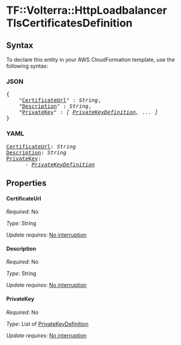 # TF::Volterra::HttpLoadbalancer TlsCertificatesDefinition

## Syntax

To declare this entity in your AWS CloudFormation template, use the following syntax:

### JSON

<pre>
{
    "<a href="#certificateurl" title="CertificateUrl">CertificateUrl</a>" : <i>String</i>,
    "<a href="#description" title="Description">Description</a>" : <i>String</i>,
    "<a href="#privatekey" title="PrivateKey">PrivateKey</a>" : <i>[ <a href="privatekeydefinition.md">PrivateKeyDefinition</a>, ... ]</i>
}
</pre>

### YAML

<pre>
<a href="#certificateurl" title="CertificateUrl">CertificateUrl</a>: <i>String</i>
<a href="#description" title="Description">Description</a>: <i>String</i>
<a href="#privatekey" title="PrivateKey">PrivateKey</a>: <i>
      - <a href="privatekeydefinition.md">PrivateKeyDefinition</a></i>
</pre>

## Properties

#### CertificateUrl

_Required_: No

_Type_: String

_Update requires_: [No interruption](https://docs.aws.amazon.com/AWSCloudFormation/latest/UserGuide/using-cfn-updating-stacks-update-behaviors.html#update-no-interrupt)

#### Description

_Required_: No

_Type_: String

_Update requires_: [No interruption](https://docs.aws.amazon.com/AWSCloudFormation/latest/UserGuide/using-cfn-updating-stacks-update-behaviors.html#update-no-interrupt)

#### PrivateKey

_Required_: No

_Type_: List of <a href="privatekeydefinition.md">PrivateKeyDefinition</a>

_Update requires_: [No interruption](https://docs.aws.amazon.com/AWSCloudFormation/latest/UserGuide/using-cfn-updating-stacks-update-behaviors.html#update-no-interrupt)

